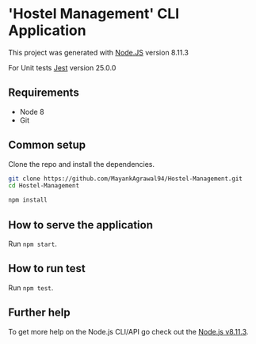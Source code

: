 # 'Hostel Management' CLI Application

This project was generated with [Node.JS](https://nodejs.org/en) version 8.11.3

For Unit tests [Jest](https://www.npmjs.com/package/jest/v/25.0.0) version 25.0.0
  
## Requirements

* Node 8
* Git

## Common setup

Clone the repo and install the dependencies.

```bash
git clone https://github.com/MayankAgrawal94/Hostel-Management.git
cd Hostel-Management
```

```bash
npm install
```
## How to serve the application

Run `npm start`.

## How to run test

Run `npm test`.

## Further help

To get more help on the Node.js CLI/API go check out the [Node.js v8.11.3](https://nodejs.org/dist/latest-v8.x/docs/api).
